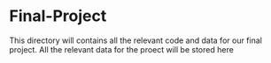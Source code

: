 # Final-Project
This directory will contains all the relevant code and data for our final project.
All the relevant data for the proect will be stored here
